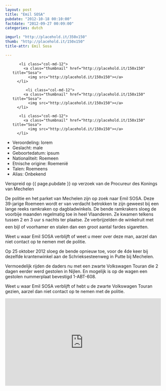 ```yaml
---
layout: post
title: "Emil SOSA"
pubdate: "2012-10-18 00:10:00"
factdate: "2012-09-27 00:09:00"
categories: dutch

imgurl: "http://placehold.it/350x150"
thumb: "http://placehold.it/150x150"
title-attr: Emil Sosa

---
```


<div class="row">

  <div class="col-xs-6 col-md-4">
<ul class="row polaroids">

       <li class="col-md-12">  
         <a class="thumbnail" href="http://placehold.it/150x150" title="Sosa">
           <img src="http://placehold.it/150x150"></a>
      </li>
      
          <li class="col-md-12">  
         <a class="thumbnail" href="http://placehold.it/150x150" title="Sosa">
           <img src="http://placehold.it/150x150"></a>
      </li>
      
       <li class="col-md-12">  
         <a class="thumbnail" href="http://placehold.it/150x150" title="Sosa">
           <img src="http://placehold.it/150x150"></a>
      </li>
     

  </ul>

  
  </div>
  <div class="col-xs-12 col-md-8">
 
<ul>
<li>Veroordeling: lorem</li>
<li>Geslacht: male</li>
<li>Geboortedatum: ipsum</li>
<li>Nationaliteit: Roemeen</li>
<li>Etnische origine: Roemenië</li>
<li>Talen: Roemeens</li>
<li>Alias: Onbekend</li>
</ul> 

<p>Verspreid op  {{ page.pubdate }} op verzoek van de Procureur des Konings van Mechelen</p>

<p>De politie en het parket van Mechelen zijn op zoek naar Emil SOSA. Deze 39-jarige Roemeen wordt er van verdacht betrokken te zijn geweest bij een lange reeks ramkraken op dagbladwinkels.
De bende ramkrakers sloeg de voorbije maanden regelmatig toe in heel Vlaanderen. 
Ze kwamen telkens tussen 2 en 3 uur s nachts ter plaatse. Ze verbrijzelden de winkelruit met een bijl of voorhamer en stalen dan een groot aantal fardes sigaretten.</p>

<p>Weet u waar Emil SOSA verblijft of weet u meer over deze man, aarzel dan niet contact op te nemen met de politie.</p>

<p>Op 25 oktober 2012 sloeg de bende opnieuw toe, voor de 4de keer bij dezelfde krantenwinkel aan de Schrieksesteenweg in Putte bij Mechelen.</p>

<p>Vermoedelijk rijden de daders nu met een zwarte Volkswagen Touran die 2 dagen eerder werd gestolen in Nijlen. En mogelijk is op de wagen een gestolen nummerplaat bevestigd 1-ABT-608.</p>

<p>Weet u waar Emil SOSA verblijft of hebt u de zwarte Volkswagen Touran gezien, aarzel dan niet contact op te nemen met de politie. </p>

</div>


</div>


<style>.embed-container { position: relative; padding-bottom: 56.25%; height: 0; overflow: hidden; max-width: 100%; } .embed-container iframe, .embed-container object, .embed-container embed { position: absolute; top: 0; left: 0; width: 100%; height: 100%; }</style><div class='embed-container'><iframe src='http://www.youtube.com/embed/undefined' frameborder='0' allowfullscreen></iframe></div>